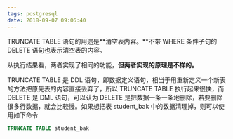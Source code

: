 ```yaml
---
tags: postgresql
date: 2018-09-07 09:06:40
---
```


TRUNCATE TABLE 语句的用途是**清空表内容。**不带 WHERE 条件子句的 DELETE 语句也表示清空表的内容。

从执行结果看，两者实现了相同的功能，**但两者实现的原理是不样的。**

TRUNCATE TABLE 是 DDL 语句，即数据定义语句，相当于用重新定义一个新表的方法把原先表的内容直接丢弃了，所以 TRUNCATE TABLE 执行起来很快，而 DELETE 是 DML 语句，可以认为 DELETE 是把数据一条一条地删除，若要删除很多行数据，就会比较慢。如果想把表 student_bak 中的数据清理掉，则可以使用如下命令

```sql
TRUNCATE TABLE student_bak
```
